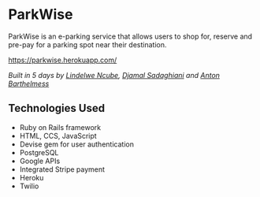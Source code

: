 ParkWise
=================

ParkWise is an e-parking service that allows users to shop for, reserve and pre-pay for a parking spot near their destination.

https://parkwise.herokuapp.com/

*Built in 5 days by [Lindelwe Ncube](https://github.com/linniethepooh), [Djamal Sadaghiani](https://github.com/Djamal-Sadaghiani) and [Anton Barthelmess](https://github.com/Baranton)*

Technologies Used
-----

- Ruby on Rails framework
- HTML, CCS, JavaScript 
- Devise gem for user authentication
- PostgreSQL 
- Google APIs
- Integrated Stripe payment
- Heroku
- Twilio
